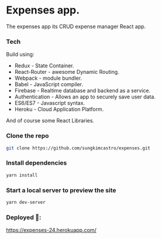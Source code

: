 # Expenses app.

The expenses app its CRUD expense manager React app.


### Tech

Build using:

* Redux - State Container.
* React-Router - awesome Dynamic Routing.
* Webpack - module bundler.
* Babel - JavaScript compiler.
* Firebase - Realtime database and backend as a service.
* Authentication - Allows an app to securely save user data.
* ES6/ES7 - Javascript syntax.
* Heroku - Cloud Application Platform.

And of course some React Libraries.

### Clone the repo

```bash
git clone https://github.com/sungkimcastro/expenses.git
```

### Install dependencies

```bash
yarn install
```

### Start a local server to preview the site

```bash
yarn dev-server
```

### Deployed 🚀: 

https://expenses-24.herokuapp.com/
